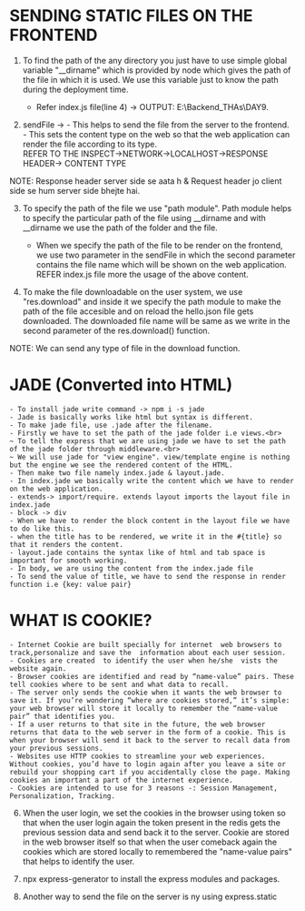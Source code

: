# SENDING STATIC FILES ON THE FRONTEND

1. To find the path of the any directory you just have to use simple global variable "__dirname" which is provided by node which gives the path of the file in which it is used. We use this variable just to know the path during the deployment time.
    - Refer index.js file(line 4) -> OUTPUT: E:\Backend_THAs\DAY9.

2. sendFile ->  - This helps to send the file from the server to the frontend. <br>
                - This sets the content type on the web so that the web application can render the file according to its type. <br>
                REFER TO THE INSPECT->NETWORK->LOCALHOST->RESPONSE HEADER-> CONTENT TYPE <br>

NOTE:   Response header server side se aata h & Request header jo client side se hum server side bhejte hai.

3. To specify the path of the file we use "path module". Path module helps to specify the particular path of the file using __dirname and with __dirname we use the path of the folder and the file. 
    - When we specify the path of the file to be render on the frontend, we use two parameter in the sendFile in which the second parameter contains the file name which will be shown on the web application.
    REFER index.js file more the usage of the above content.

4. To make the file downloadable on the user system, we use "res.download" and inside it we specify the path module to make the path of the file accesible and on reload the hello.json file gets downloaded. The downloaded file name will be same as we write in the second parameter of the res.download() function.<br>

NOTE: We can send any type of file in the download function.

# JADE (Converted into HTML)
    - To install jade write command -> npm i -s jade
    - Jade is basically works like html but syntax is different.
    - To make jade file, use .jade after the filename.
    - Firstly we have to set the path of the jade folder i.e views.<br>
    ~ To tell the express that we are using jade we have to set the path of the jade folder through middleware.<br>
    ~ We will use jade for "view engine". view/template engine is nothing but the engine we see the rendered content of the HTML.
    - Then make two file namely index.jade & layout.jade.
    - In index.jade we basically write the content which we have to render on the web application.
    - extends-> import/require. extends layout imports the layout file in index.jade
    - block -> div
    - When we have to render the block content in the layout file we have to do like this.
    - when the title has to be rendered, we write it in the #{title} so that it renders the content.
    - layout.jade contains the syntax like of html and tab space is important for smooth working.
    - In body, we are using the content from the index.jade file
    - To send the value of title, we have to send the response in render function i.e {key: value pair}

# WHAT IS COOKIE?
    - Internet Cookie are built specially for internet  web browsers to track,personalize and save the  information about each user session.
    - Cookies are created  to identify the user when he/she  vists the website again.
    - Browser cookies are identified and read by “name-value” pairs. These tell cookies where to be sent and what data to recall.
    - The server only sends the cookie when it wants the web browser to save it. If you’re wondering “where are cookies stored,” it’s simple: your web browser will store it locally to remember the “name-value pair” that identifies you.
    - If a user returns to that site in the future, the web browser returns that data to the web server in the form of a cookie. This is when your browser will send it back to the server to recall data from your previous sessions.
    - Websites use HTTP cookies to streamline your web experiences. Without cookies, you’d have to login again after you leave a site or rebuild your shopping cart if you accidentally close the page. Making cookies an important a part of the internet experience.
    - Cookies are intended to use for 3 reasons -: Session Management, Personalization, Tracking.

6. When the user login, we set the cookies in the browser using token so that when the user login again the token present in the redis gets the previous session data and send back it to the server. Cookie are stored in the web browser itself so that when the user comeback again the cookies which are stored locally to remembered the "name-value pairs" that helps to identify the user. 

7. npx express-generator to install the express modules and packages.

8. Another way to send the file on the server is ny using express.static